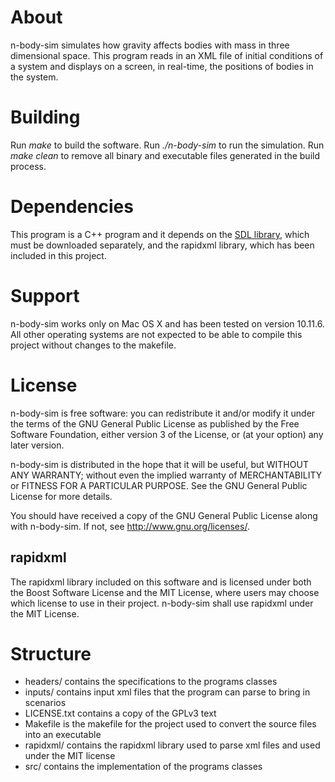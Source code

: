 # About
n-body-sim simulates how gravity affects bodies with mass in three dimensional space. This program reads in an XML file of initial conditions of a system and displays on a screen, in real-time, the positions of bodies in the system.

# Building
Run _make_ to build the software. Run _./n-body-sim_ to run the simulation. Run _make clean_ to remove all binary and executable files generated in the build process.

# Dependencies
This program is a C++ program and it depends on the [SDL library](https://www.libsdl.org/), which must be downloaded separately, and the rapidxml library, which has been included in this project.

# Support
n-body-sim works only on Mac OS X and has been tested on version 10.11.6. All other operating systems are not expected to be able to compile this project without changes to the makefile.

# License 
n-body-sim is free software: you can redistribute it and/or modify
it under the terms of the GNU General Public License as published by
the Free Software Foundation, either version 3 of the License, or
(at your option) any later version.

n-body-sim is distributed in the hope that it will be useful,
but WITHOUT ANY WARRANTY; without even the implied warranty of
MERCHANTABILITY or FITNESS FOR A PARTICULAR PURPOSE.  See the
GNU General Public License for more details.

You should have received a copy of the GNU General Public License
along with n-body-sim.  If not, see <http://www.gnu.org/licenses/>.

## rapidxml
The rapidxml library included on this software and is licensed under both the Boost Software License and the MIT License, where users may choose which license to use in their project. n-body-sim shall use rapidxml under the MIT License. 

# Structure
- headers/ contains the specifications to the programs classes
- inputs/ contains input xml files that the program can parse to bring in scenarios
- LICENSE.txt contains a copy of the GPLv3 text
- Makefile is the makefile for the project used to convert the source files into an executable
- rapidxml/ contains the rapidxml library used to parse xml files and used under the MIT license
- src/ contains the implementation of the programs classes
